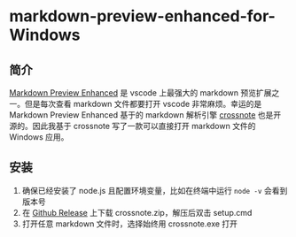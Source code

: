 # markdown-preview-enhanced-for-Windows

## 简介

[Markdown Preview Enhanced](https://github.com/shd101wyy/vscode-markdown-preview-enhanced) 是 vscode 上最强大的 markdown 预览扩展之一。但是每次查看 markdown 文件都要打开 vscode 非常麻烦。幸运的是 Markdown Preview Enhanced 基于的 markdown 解析引擎 [crossnote](https://github.com/shd101wyy/crossnote) 也是开源的。因此我基于 crossnote 写了一款可以直接打开 markdown 文件的 Windows 应用。

## 安装

1. 确保已经安装了 node.js 且配置环境变量，比如在终端中运行 `node -v` 会看到版本号
2. 在 [Github Release](https://github.com/cjyyx/markdown-preview-enhanced-for-Windows/releases) 上下载 crossnote.zip，解压后双击 setup.cmd
3. 打开任意 markdown 文件时，选择始终用 crossnote.exe 打开


